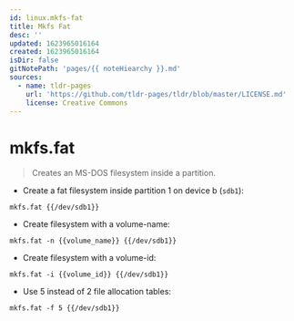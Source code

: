 ```yaml
---
id: linux.mkfs-fat
title: Mkfs Fat
desc: ''
updated: 1623965016164
created: 1623965016164
isDir: false
gitNotePath: 'pages/{{ noteHiearchy }}.md'
sources:
  - name: tldr-pages
    url: 'https://github.com/tldr-pages/tldr/blob/master/LICENSE.md'
    license: Creative Commons
---
```

# mkfs.fat

> Creates an MS-DOS filesystem inside a partition.

- Create a fat filesystem inside partition 1 on device b (`sdb1`):

`mkfs.fat {{/dev/sdb1}}`

- Create filesystem with a volume-name:

`mkfs.fat -n {{volume_name}} {{/dev/sdb1}}`

- Create filesystem with a volume-id:

`mkfs.fat -i {{volume_id}} {{/dev/sdb1}}`

- Use 5 instead of 2 file allocation tables:

`mkfs.fat -f 5 {{/dev/sdb1}}`

